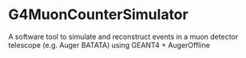 # G4MuonCounterSimulator
A software tool to simulate and reconstruct events in a muon detector telescope (e.g. Auger BATATA) using GEANT4 + AugerOffline
